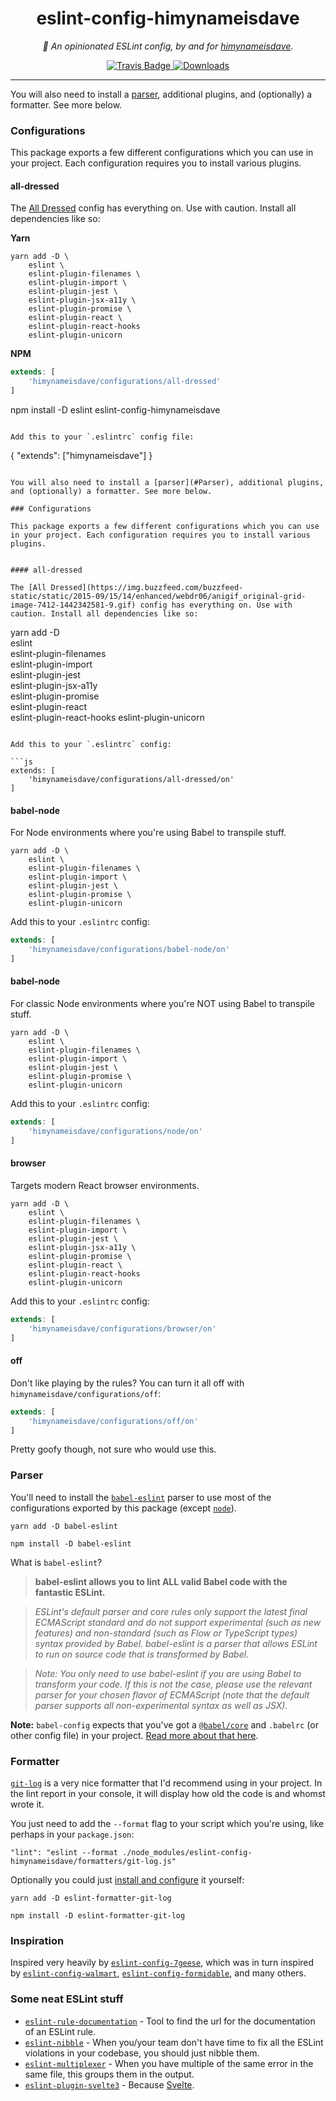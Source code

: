 <div align="center" margin="0 auto 20px">
    <h1>eslint-config-himynameisdave</h1>
    <p style="font-style: italic;">
        📄 An opinionated ESLint config, by and for <a href="http://himynameisdave.com">himynameisdave</a>.
    </p>
    <div>
        <a href='https://travis-ci.org/himynameisdave/eslint-config-himynameisdave'>
            <img src="https://api.travis-ci.org/himynameisdave/eslint-config-himynameisdave.svg?branch=master" alt="Travis Badge" />
        </a>
        <a href="https://www.npmjs.com/package/eslint-config-himynameisdave">
            <img src="https://img.shields.io/npm/dt/eslint-config-himynameisdave.svg" alt="Downloads">
        </a>
    </div>
</div>

---

You will also need to install a [parser](#Parser), additional plugins, and (optionally) a formatter. See more below.

### Configurations

This package exports a few different configurations which you can use in your project. Each configuration requires you to install various plugins.


#### all-dressed

The [All Dressed](https://img.buzzfeed.com/buzzfeed-static/static/2015-09/15/14/enhanced/webdr06/anigif_original-grid-image-7412-1442342581-9.gif) config has everything on. Use with caution. Install all dependencies like so:

**Yarn**

```
yarn add -D \
    eslint \
    eslint-plugin-filenames \
    eslint-plugin-import \
    eslint-plugin-jest \
    eslint-plugin-jsx-a11y \
    eslint-plugin-promise \
    eslint-plugin-react \
    eslint-plugin-react-hooks
    eslint-plugin-unicorn
```

**NPM**

```js
extends: [
    'himynameisdave/configurations/all-dressed'
]
```
npm install -D eslint eslint-config-himynameisdave
```

Add this to your `.eslintrc` config file:

```
{
    "extends": ["himynameisdave"]
}
```

You will also need to install a [parser](#Parser), additional plugins, and (optionally) a formatter. See more below.

### Configurations

This package exports a few different configurations which you can use in your project. Each configuration requires you to install various plugins.


#### all-dressed

The [All Dressed](https://img.buzzfeed.com/buzzfeed-static/static/2015-09/15/14/enhanced/webdr06/anigif_original-grid-image-7412-1442342581-9.gif) config has everything on. Use with caution. Install all dependencies like so:

```
yarn add -D \
    eslint \
    eslint-plugin-filenames \
    eslint-plugin-import \
    eslint-plugin-jest \
    eslint-plugin-jsx-a11y \
    eslint-plugin-promise \
    eslint-plugin-react \
    eslint-plugin-react-hooks
    eslint-plugin-unicorn
```

Add this to your `.eslintrc` config:

```js
extends: [
    'himynameisdave/configurations/all-dressed/on'
]
```

#### babel-node

For Node environments where you're using Babel to transpile stuff.

```
yarn add -D \
    eslint \
    eslint-plugin-filenames \
    eslint-plugin-import \
    eslint-plugin-jest \
    eslint-plugin-promise \
    eslint-plugin-unicorn
```

Add this to your `.eslintrc` config:

```js
extends: [
    'himynameisdave/configurations/babel-node/on'
]
```

#### babel-node

For classic Node environments where you're NOT using Babel to transpile stuff.

```
yarn add -D \
    eslint \
    eslint-plugin-filenames \
    eslint-plugin-import \
    eslint-plugin-jest \
    eslint-plugin-promise \
    eslint-plugin-unicorn
```

Add this to your `.eslintrc` config:

```js
extends: [
    'himynameisdave/configurations/node/on'
]
```

#### browser

Targets modern React browser environments.

```
yarn add -D \
    eslint \
    eslint-plugin-filenames \
    eslint-plugin-import \
    eslint-plugin-jest \
    eslint-plugin-jsx-a11y \
    eslint-plugin-promise \
    eslint-plugin-react \
    eslint-plugin-react-hooks
    eslint-plugin-unicorn
```

Add this to your `.eslintrc` config:

```js
extends: [
    'himynameisdave/configurations/browser/on'
]
```

#### off

Don't like playing by the rules? You can turn it all off with `himynameisdave/configurations/off`:

```js
extends: [
    'himynameisdave/configurations/off/on'
]
```

Pretty goofy though, not sure who would use this.

### Parser

You'll need to install the [`babel-eslint`](https://github.com/babel/babel-eslint) parser to use most of the configurations exported by this package (except [`node`](https://github.com/himynameisdave/eslint-config-himynameisdave/blob/master/configurations/node.js)).

```
yarn add -D babel-eslint

npm install -D babel-eslint
```

What is `babel-eslint`?

> **babel-eslint allows you to lint ALL valid Babel code with the fantastic ESLint.**

> _ESLint's default parser and core rules only support the latest final ECMAScript standard and do not support experimental (such as new features) and non-standard (such as Flow or TypeScript types) syntax provided by Babel. babel-eslint is a parser that allows ESLint to run on source code that is transformed by Babel._

> _Note: You only need to use babel-eslint if you are using Babel to transform your code. If this is not the case, please use the relevant parser for your chosen flavor of ECMAScript (note that the default parser supports all non-experimental syntax as well as JSX)._

**Note:** `babel-config` expects that you've got a [`@babel/core`](https://www.npmjs.com/package/@babel/core) and `.babelrc` (or other config file) in your project. [Read more about that here](https://babeljs.io/docs/en/configuration).

### Formatter

[`git-log`](https://github.com/JamieMason/eslint-formatter-git-log) is a very nice formatter that I'd recommend using in your project. In the lint report in your console, it will display how old the code is and whomst wrote it.

You just need to add the `--format` flag to your script which you're using, like perhaps in your `package.json`:

```
"lint": "eslint --format ./node_modules/eslint-config-himynameisdave/formatters/git-log.js"
```

Optionally you could just [install and configure](https://github.com/JamieMason/eslint-formatter-git-log) it yourself:


```
yarn add -D eslint-formatter-git-log

npm install -D eslint-formatter-git-log
```

### Inspiration

Inspired very heavily by [`eslint-config-7geese`](https://github.com/7Geese/eslint-config-7geese), which was in turn inspired by [`eslint-config-walmart`](https://github.com/walmartlabs/eslint-config-walmart), [`eslint-config-formidable`](https://github.com/FormidableLabs/eslint-config-formidable), and many others.

### Some neat ESLint stuff

- [`eslint-rule-documentation`](https://github.com/jfmengels/eslint-rule-documentation) - Tool to find the url for the documentation of an ESLint rule.
- [`eslint-nibble`](https://github.com/IanVS/eslint-nibble) - When you/your team don't have time to fix all the ESLint violations in your codebase, you should just nibble them.
- [`eslint-multiplexer`](https://github.com/pimlie/eslint-multiplexer) - When you have multiple of the same error in the same file, this groups them in the output.
- [`eslint-plugin-svelte3`](https://github.com/sveltejs/eslint-plugin-svelte3) - Because [Svelte](https://svelte.dev).
